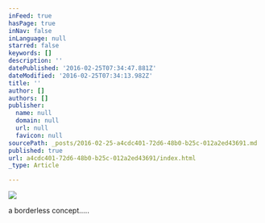 ```yaml
---
inFeed: true
hasPage: true
inNav: false
inLanguage: null
starred: false
keywords: []
description: ''
datePublished: '2016-02-25T07:34:47.881Z'
dateModified: '2016-02-25T07:34:13.982Z'
title: ''
author: []
authors: []
publisher:
  name: null
  domain: null
  url: null
  favicon: null
sourcePath: _posts/2016-02-25-a4cdc401-72d6-48b0-b25c-012a2ed43691.md
published: true
url: a4cdc401-72d6-48b0-b25c-012a2ed43691/index.html
_type: Article

---
```

![](https://the-grid-user-content.s3-us-west-2.amazonaws.com/adf0c64a-e172-45ec-96da-fe67651be2e0.jpg)

a borderless concept.....